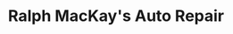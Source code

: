 ---
title: "Ralph MacKay's Auto Repair"
url: /riverview/ralph-mackays-auto-repair/
shop: Autowerkstatt
---